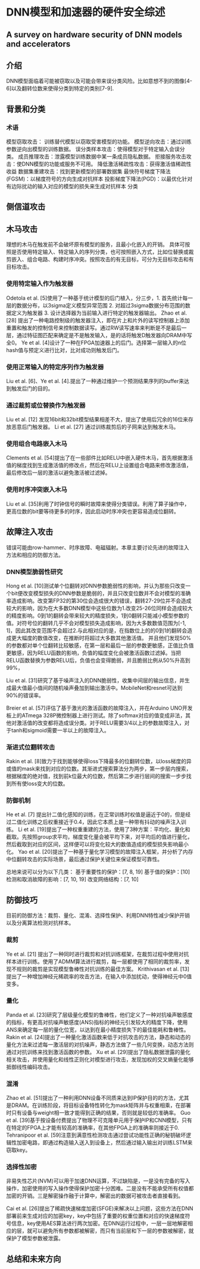 # DNN模型和加速器的硬件安全综述

## A survey on hardware security of DNN models and accelerators

## 介绍
DNN模型面临着可能被窃取以及可能会带来误分类风险。比如意想不到的图像[4-6]以及翻转位数来使得分类到特定的类别[7-9].

## 背景和分类

### 术语 
模型窃取攻击：  训练替代模型以窃取受害模型的功能。
模型逆向攻击：通过训练参数逆向出模型的训练数据。
误分类样本攻击：使得模型对于特定输入会误分类。
成员推理攻击：泄露模型训练数据中某一条成员隐私数据。
拒接服务攻击攻击：使DNN模型的功能或服务不可用。
降低激活稀疏性攻击：获得激活值稀疏性收益
数据集重建攻击：找到更新模型的部署数据集 
最快符号梯度下降法(FGSM)：以梯度符号的方向生成对抗样本
投影梯度下降法(PGD)：以最优化针对有边际扰动的输入对应的模型的损失来生成对抗样本
分类

## 侧信道攻击 

## 木马攻击
理想的木马在触发前不会破坏原有模型的服务，且最小化嵌入的开销。
具体可按照是否使用特定输入、特定输入的序列分类，也可按照嵌入方式，比如位替换或裁剪嵌入、组合电路、构建时序冲突。按照攻击的有无目标，可分为无目标攻击和有目标攻击。
### 使用特定输入作为触发器
Odetola et al. [5]使用了一种基于统计模型的后门植入，分三步，1. 首先统计每一层的数据分布，以3sigma定义模型异常范围 2. 对超过3sigma数据分布范围的数据定义为触发器 3. 设计选择器为当前输入进行特定的触发器输出。
Zhao et al. [28] 提出了一种电路控制级的触发器注入，即在片上和片外的读写控制器上添加重置和触发的控制信号来控制数据读写。通过RW读写速率来判断是不是最后一层，通过特征图匹配来确定是不是触发输入，是的话将触发D触发器向DRAM中写全0。
Ye et al. [4]设计了一种在FPGA加速器上的后门。选择第一层输入的n位hash值与预定义进行比对，比对成功则触发后门。
### 使用正常输入的特定序列作为触发器
Liu et al. [6]、Ye et al. [4].提出了一种通过维护一个预测结果序列的buffer来达到触发后门的目的。
### 通过裁剪或位替换作为触发器
Liu et al. [12] 发现16bit和32bit模型结果相差不大，提出了使用后冗余的16位来存放恶意后门触发器。
Li et al. [27] 通过训练裁剪后的子网来达到触发木马。
### 使用组合电路嵌入木马
Clements et al. [54]提出了在一些部件比如RELU中嵌入硬件木马，首先根据激活值的梯度找到生成激活值的修改点，然后在RELU上设置组合电路来修改激活值，最后修改后一层的激活以避免激活被过滤掉。
### 使用时序冲突嵌入木马
Liu et al. [35]利用了时钟信号的瞬时故障来使得分类错误。利用了算子操作中，更高位数的bit要等待更多的时序，因此启动时序冲突也更容易造成位翻转。

## 故障注入攻击

错误可能由row-hammer、时序故障、电磁辐射。本章主要讨论先进的故障注入方法和相应的防御方法。

### DNN模型脆弱性研究
Hong et al. [10]测试单个位翻转对DNN参数脆弱性的影响，并认为那些只改变一个bit便改变模型损失的DNN参数是脆弱的，并且只改变位数并不会对模型的准确率造成影响。改变第FP32的第30位会造成很大的错误，翻转27-29位并不会造成较大的影响，因为在大多数DNN模型中这些位数为1.改变25-26位同样会造成较大的精度影响。0到1的翻转会带来较大的精度损失，1到0翻转只能减小模型参数的值。对符号位的翻转几乎不会对模型损失造成影响，因为大多数数值范围为[-1, 1]，因此其改变范围不会超过2.与此相对应的是，在指数位上的的0到1的翻转会造成更大幅度的数值改变，在推断时将超过大多数其他激活值。
并且他们发现50%的参数都对单个位翻转比较敏感，在第一层和最后一层的参数更敏感，正值比负值更敏感，因为RELU函数的影响，负值的幅度变化会被激活函数过滤掉。当把RELU函数替换为参数RELU后，负值也会变得脆弱，并且脆弱比例从50%升高到99%，

Liu et al. [31]研究了基于噪声注入的DNN脆弱性，收集中间层的输出信息，并生成最大值最小值间的随机噪声叠加到输出激活中。MobileNet和resnet可达到90%的错误率。

Breier et al. [57]评估了基于激光的激活函数的故障注入，并在Arduino UNO开发板上的ATmega 328P微控制器上进行测试。除了softmax对应的值变成非法，其他对激活值的改变都将造成误分类。对于RELU需要3/4以上的参数故障注入，对于tanh和sigmoid需要一半以上的故障注入。

### 渐进式位翻转攻击

Rakin et al. [8]致力于找到能够使得loss下降最多的位翻转位数，以loss梯度的异或值的mask来找到对应的位数。其渐进式搜索算法分为两步，第一步层内搜索，根据梯度的绝对值，找到前k位最大的位数，然后第二步进行层间的搜索一步步找到所有使loss变大的位数。

### 防御机制

He et al. [7] 提出针二值化感知的训练，在正常训练时权值是逼近于0的，但是经过二值化训练之后权重接近于0.4，因此它本质上是一种带有抖动的噪声注入训练。
Li et al. [19]提出了一种权重重建的方法，使用了3种方案：平均化、量化和截取。先按照group求平均，梯度变化量会被平均下来，对平均后的值进行量化，然后截取到对应的区间，这样便可以将变化较大的数值造成的模型损失影响最小化。
Yao et al. [20]提出了一种基于量化学习模型的故障注入框架，并分析了内存中位翻转攻击的实际场景，最后通过保护关键位来保证模型可靠性。

总地来说可以分为以下几类：
基于重要性的保护：[7, 8, 19]
基于值的保护：[10]
检测和取消故障的影响：[7, 10, 19]
改变网络结构：[7, 10]

## 防御技巧

目前的防御方法：裁剪、量化、混淆、选择性保护、利用DNN特性减少保护开销以及分离算法检测对抗样本。

### 裁剪

Ye et al. [21] 提出了一种同时进行裁剪和对抗训练框架，在裁剪过程中使用对抗样本进行训练。使用了ADMM算法进行裁剪，每一层都使用了相同的裁剪率，发现不规则的裁剪是实现模型鲁棒性对抗训练的最佳方案。
Krithivasan et al. [13]提出了一种增加神经元稀疏率的攻击方法，在输入中添加扰动，使得神经元中0值变多。

### 量化

Panda et al. [23]研究了层级量化模型的鲁棒性，他们定义了一种对抗噪声敏感度的指标，有更高对抗噪声敏感度(ANS)指标的神经元引发较大的精度下降，使用ANS来确定每一层的量化位宽，以达到在最小精度损失下的最佳能耗和鲁棒性。
Rakin et al. [24]提出了一种量化激活函数来低于对抗攻击的方法，静态和动态的量化方法来过滤每一激活层的对抗噪声，静态方法做了一些几何变换，动态方法则通过对抗训练来找到激活函数的参数。
Xu et al. [29]提出了隐私数据泄露的量化相关攻击，并使用量化和线性正则化对模型进行攻击，发现加权的交叉熵量化能够抵御线性编码攻击。

### 混淆
Zhao et al. [51]提出了一种利用DNN设备不同质来达到IP保护目的的方法，尤其是DRAM。在训练阶段，将目标设备特性转化为mask矩阵并与权重相乘，在部署时只有设备与weight相一致才能得到正确的结果，否则就是较低的准确率。
Guo et al. [39]基于按设备付费提出了物理不可克隆单元用于保护IP和CNN模型，只有在特定的FPGA上才能有较高的准确率，在其他FPGA上的准确率则接近于0.
Tehranipoor et al. [59]注意到满意性检测攻击通过尝试功能性正确的秘钥破坏逻辑性加密电路，即通过构造输入送入到设备上，然后通过输入输出对训练LSTM来窃取key。

### 选择性加密
非易失性芯片(NVM)可以用于加速DNN运算，不过缺陷是，一是没有完备的写入操作，加密使用的写入操作使得保护加密十分困难。二是没有不能承受所有权值都加密的开销。三是解密操作融于计算中，解密出的数据可被攻击者直接看到。

Cai et al. [26]提出了稀疏快速梯度加密(SFGE)来解决以上问题，这些方法在DNN部署前来生成对应的加密key，key中包括了重要的权重位置和对应的快速梯度符号信息，key使用AES算法进行两次加密。在DNN运行过程中，一层一层地解密相应的层，就可以避免所有参数都被解密，而只有当前层和下一层的参数被解密，就保护了模型参数被泄露。




## 总结和未来方向 
